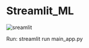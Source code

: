 # Streamlit_ML

![sreamlit](https://github.com/jimohola/Streamlit_ML/assets/62597513/d91d3bee-cf2c-4463-aafd-40d392f08fb6)


Run: streamlit run main_app.py
